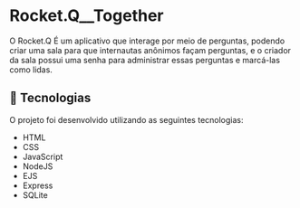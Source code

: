 
# Rocket.Q__Together

O Rocket.Q É um aplicativo que interage por meio de perguntas, podendo criar uma sala para que internautas anônimos façam perguntas, 
e o criador da sala possui uma senha para administrar essas perguntas e marcá-las como lidas.

## 🚀 Tecnologias
O projeto foi desenvolvido utilizando as seguintes tecnologias:

* HTML
* CSS
* JavaScript
* NodeJS
* EJS
* Express
* SQLite

 
